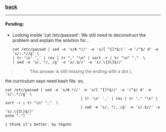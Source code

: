 ### [back](https://github.com/idevHive/42/tree/master/Piscines/C/Day01/files/ex07)

------------------------------------------
#### Pending:
* Looking inside 'cat /etc/passwd':
We still need to deconstruct the problem and explain the solution for...
	```
	cat /etc/passwd | sed -e 's/#.*//' -e 's/[ ^I]*$//' -e '/^$/ d' -e 's/:.*//g' \
	| tr '\n' ',' | rev | tr "," "\n" | sort -r | tr "\n" ","  \
	| sed -e 's/, */, /g' -e 's/.$//' -e 's/.\{3\}$//'
	```

>> This answer is still missing the ending with a dot (.

the curriculum says need bash file. 
so, 
```#!/bin/sh
cat /etc/passwd | sed -e 's/#.*//' -e 's/[ ^I]*$//' -e '/^$/ d' -e 's/:.*//g' \
                                  | tr '\n' ',' | rev | tr "," "\n" | sort -r | tr "\n" ","  \
                                  | sed -e 's/, */, /g' -e 's/.$//' -e 's/.\{3\}$//'
echo ".")```

i think it's better. by tkgshn
